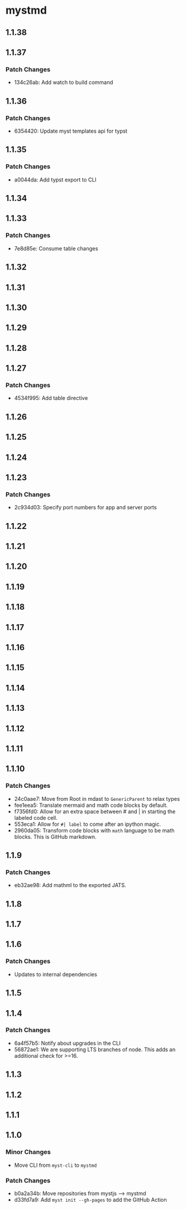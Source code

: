 # mystmd

## 1.1.38

## 1.1.37

### Patch Changes

- 134c26ab: Add watch to build command

## 1.1.36

### Patch Changes

- 6354420: Update myst templates api for typst

## 1.1.35

### Patch Changes

- a0044da: Add typst export to CLI

## 1.1.34

## 1.1.33

### Patch Changes

- 7e8d85e: Consume table changes

## 1.1.32

## 1.1.31

## 1.1.30

## 1.1.29

## 1.1.28

## 1.1.27

### Patch Changes

- 4534f995: Add table directive

## 1.1.26

## 1.1.25

## 1.1.24

## 1.1.23

### Patch Changes

- 2c934d03: Specify port numbers for app and server ports

## 1.1.22

## 1.1.21

## 1.1.20

## 1.1.19

## 1.1.18

## 1.1.17

## 1.1.16

## 1.1.15

## 1.1.14

## 1.1.13

## 1.1.12

## 1.1.11

## 1.1.10

### Patch Changes

- 24c0aae7: Move from Root in mdast to `GenericParent` to relax types
- fee1eea5: Translate mermaid and math code blocks by default.
- f7356fd0: Allow for an extra space between # and | in starting the labeled code cell.
- 553eca1: Allow for `#| label` to come after an ipython magic.
- 2960da05: Transform code blocks with `math` language to be math blocks. This is GitHub markdown.

## 1.1.9

### Patch Changes

- eb32ae98: Add mathml to the exported JATS.

## 1.1.8

## 1.1.7

## 1.1.6

### Patch Changes

- Updates to internal dependencies

## 1.1.5

## 1.1.4

### Patch Changes

- 6a4f57b5: Notify about upgrades in the CLI
- 56872ae1: We are supporting LTS branches of node. This adds an additional check for >=16.

## 1.1.3

## 1.1.2

## 1.1.1

## 1.1.0

### Minor Changes

- Move CLI from `myst-cli` to `mystmd`

### Patch Changes

- b0a2a34b: Move repositories from mystjs --> mystmd
- d33fd7a9: Add `myst init --gh-pages` to add the GitHub Action
